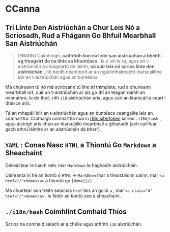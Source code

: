 # CCanna

## Trí Línte Den Aistriúchán a Chur Leis Nó a Scriosadh, Rud a Fhágann Go Bhfuil Mearbhall San Aistriúchán

> [!WARN]
> Cuimhnigh, **caithfidh líon na línte san aistriúchán a bheith ag freagairt do na línte sa bhuntéacs** .
> Is é sin le rá, agus an t-aistriúchán á choigeartú de láimh, **ná cuir leis nó scrios línte den aistriúchán** , nó beidh neamhord ar an ngaolmhaireacht léarscáilithe idir an t-aistriúchán agus an buntéacs.

Má chuireann tú nó má scriosann tú líne trí thimpiste, rud a chuireann mearbhall ort, cuir an t-aistriúchán ar ais go dtí an leagan roimh an mionathrú, le do thoil, rith `i18` aistriúchán arís, agus cuir an léarscáiliú ceart i dtaisce arís.

Tá an mhapáil idir an t-aistriúchán agus an buntéacs ceangailte leis an comhartha. Cruthaigh comhartha nua in [i18n.site/token](//i18n.site/token) scrios `.i18h/hash` , agus aistrigh arís chun an léarscáiliú mearbhall a ghlanadh (ach caillfear gach athrú láimhe ar an aistriúchán dá bharr).

## `YAML` : Conas Nasc `HTML` a Thiontú Go `Markdown` a Sheachaint

Déileáiltear le luach `YAML` mar `MarkDown` le haghaidh aistriúcháin.

Uaireanta ní hé an tiontú ó `HTML` → `MarkDown` mar a theastaíonn uainn, mar `<a href="/">Home</a>` á thiontú go `[Home](/)` .

Má chuirtear aon tréith seachas `href` leis an gclib `a` , mar `<a class="A" href="/">Home</a>` , is féidir an tiontú seo a sheachaint.

## `./i18n/hash` Coimhlint Comhaid Thíos

Scrios na comhaid salach ar a chéile agus athrith `i18` aistriúchán.